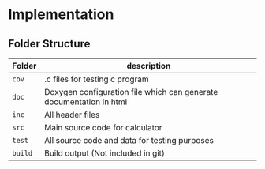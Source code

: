 # Implementation

## Folder Structure
Folder        | description
--------------| ----------------------------------------------
`cov`         | .c files for testing c program 
`doc`         | Doxygen configuration file which can generate documentation in html
`inc`         | All header files
`src`         | Main source code for calculator
`test`        | All source code and data for testing purposes
`build`       | Build output (Not included in git)
